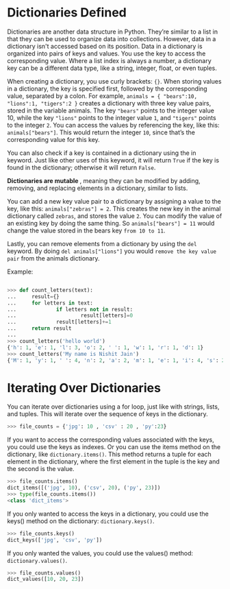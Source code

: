 <h1>Dictionaries Defined</h1>

Dictionaries are another data structure in Python. They’re similar to a list in that they can be used to organize data into collections. However, data in a dictionary isn't accessed based on its position. Data in a dictionary is organized into pairs of keys and values. You use the key to access the corresponding value. Where a list index is always a number, a dictionary key can be a different data type, like a string, integer, float, or even tuples.

When creating a dictionary, you use curly brackets: `{}`. When storing values in a dictionary, the key is specified first, followed by the corresponding value, separated by a colon. For example, `animals = { "bears":10, "lions":1, "tigers":2 }` creates a dictionary with three key value pairs, stored in the variable animals. The key `"bears"` points to the integer value 10, while the key `"lions"` points to the integer value `1`, and `"tigers"` points to the integer `2`. You can access the values by referencing the key, like this: `animals["bears"]`. This would return the integer `10`, since that’s the corresponding value for this key.

You can also check if a key is contained in a dictionary using the in keyword. Just like other uses of this keyword, it will return `True` if the key is found in the dictionary; otherwise it will return `False`.

<b>Dictionaries are mutable </b>, meaning they can be modified by adding, removing, and replacing elements in a dictionary, similar to lists.

You can add a new key value pair to a dictionary by assigning a value to the key, like this: `animals["zebras"] = 2`. This creates the new key in the animal dictionary called `zebras`, and stores the value `2`. You can modify the value of an existing key by doing the same thing. So `animals["bears"] = 11` would change the value stored in the bears key `from 10 to 11`. 

Lastly, you can remove elements from a dictionary by using the `del` keyword. By doing `del animals["lions"]` you would `remove the key value pair` from the animals dictionary.

Example:
```python

>>> def count_letters(text):
...     result={}
...     for letters in text:
...             if letters not in result:
...                     result[letters]=0
...             result[letters]+=1
...     return result
... 
>>> count_letters('hello world')
{'h': 1, 'e': 1, 'l': 3, 'o': 2, ' ': 1, 'w': 1, 'r': 1, 'd': 1}
>>> count_letters('My name is Nishit Jain')
{'M': 1, 'y': 1, ' ': 4, 'n': 2, 'a': 2, 'm': 1, 'e': 1, 'i': 4, 's': 2, 'N': 1, 'h': 1, 't': 1, 'J': 1}

```

<h1>Iterating Over Dictionaries</h1>

You can iterate over dictionaries using a for loop, just like with strings, lists, and tuples. This will iterate over the sequence of keys in the dictionary.


```python
>>> file_counts = {'jpg': 10 , 'csv' : 20 , 'py':23}

```

If you want to access the corresponding values associated with the keys, you could use the keys as indexes. Or you can use the items method on the dictionary, like `dictionary.items()`. This method returns a tuple for each element in the dictionary, where the first element in the tuple is the key and the second is the value.

```python
>>> file_counts.items()
dict_items([('jpg', 10), ('csv', 20), ('py', 23)])
>>> type(file_counts.items())
<class 'dict_items'>

```


If you only wanted to access the keys in a dictionary, you could use the keys() method on the dictionary: `dictionary.keys()`.

```python
>>> file_counts.keys()
dict_keys(['jpg', 'csv', 'py'])

```
If you only wanted the values, you could use the values() method: `dictionary.values()`.

```python
>>> file_counts.values()
dict_values([10, 20, 23])

```

